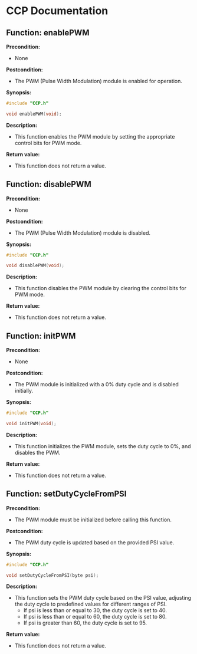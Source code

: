 # CCP Documentation

## **Function: enablePWM**

**Precondition:**
- None

**Postcondition:**
- The PWM (Pulse Width Modulation) module is enabled for operation.

**Synopsis:**
```c
#include "CCP.h"

void enablePWM(void);
```

**Description:**
- This function enables the PWM module by setting the appropriate control bits for PWM mode.

**Return value:**
- This function does not return a value.

## **Function: disablePWM**

**Precondition:**
- None

**Postcondition:**
- The PWM (Pulse Width Modulation) module is disabled.

**Synopsis:**
```c
#include "CCP.h"

void disablePWM(void);
```

**Description:**
- This function disables the PWM module by clearing the control bits for PWM mode.

**Return value:**
- This function does not return a value.

## **Function: initPWM**

**Precondition:**
- None

**Postcondition:**
- The PWM module is initialized with a 0% duty cycle and is disabled initially.

**Synopsis:**
```c
#include "CCP.h"

void initPWM(void);
```

**Description:**
- This function initializes the PWM module, sets the duty cycle to 0%, and disables the PWM.

**Return value:**
- This function does not return a value.

## **Function: setDutyCycleFromPSI**

**Precondition:**
- The PWM module must be initialized before calling this function.

**Postcondition:**
- The PWM duty cycle is updated based on the provided PSI value.

**Synopsis:**
```c
#include "CCP.h"

void setDutyCycleFromPSI(byte psi);
```

**Description:**
- This function sets the PWM duty cycle based on the PSI value, adjusting the duty cycle to predefined values for different ranges of PSI.
    - If psi is less than or equal to 30, the duty cycle is set to 40.
    - If psi is less than or equal to 60, the duty cycle is set to 80.
    - If psi is greater than 60, the duty cycle is set to 95.

**Return value:**
- This function does not return a value.